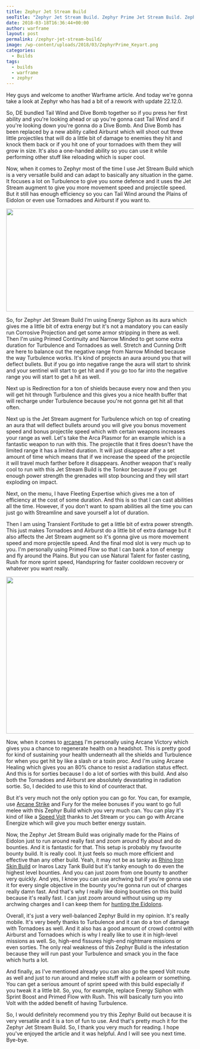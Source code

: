 ```yaml
---
title: Zephyr Jet Stream Build
seoTitle: "Zephyr Jet Stream Build. Zephyr Prime Jet Stream Build. Zephyr Build"
date: 2018-03-18T16:36:44+00:00
author: warframe
layout: post
permalink: /zephyr-jet-stream-build/
image: /wp-content/uploads/2018/03/ZephyrPrime_Keyart.png
categories:
  - Builds
tags:
  - builds
  - warframe
  - zephyr
---
```

Hey guys and welcome to another Warframe article. And today we're gonna take a look at Zephyr who has had a bit of a rework with update 22.12.0.<!--more-->

So, DE bundled Tail Wind and Dive Bomb together so if you press her first ability and you're looking ahead or up you're gonna cast Tail Wind and if you're looking down you're gonna do a Dive Bomb. And Dive Bomb has been replaced by a new ability called Airburst which will shoot out three little projectiles that will do a little bit of damage to enemies they hit and knock them back or if you hit one of your tornadoes with them they will grow in size. It's also a one-handed ability so you can use it while performing other stuff like reloading which is super cool.

Now, when it comes to Zephyr most of the time I use Jet Stream Build which is a very versatile build and can adapt to basically any situation in the game. It focuses a lot on Turbulence to give you some defence and it uses the Jet Stream augment to give you more movement speed and projectile speed. But it still has enough efficiency so you can Tail Wind around the Plains of Eidolon or even use Tornadoes and Airburst if you want to.

<img src="https://warframeblog.com/wp-content/uploads/2018/03/zephyr-jet-stream-build-1024x378.png" alt="" width="750" height="277" class="alignnone size-large wp-image-1127" srcset="https://warframeblog.com/wp-content/uploads/2018/03/zephyr-jet-stream-build-1024x378.png 1024w, https://warframeblog.com/wp-content/uploads/2018/03/zephyr-jet-stream-build-300x111.png 300w, https://warframeblog.com/wp-content/uploads/2018/03/zephyr-jet-stream-build-768x284.png 768w" sizes="(max-width: 750px) 100vw, 750px" />

So, for Zephyr Jet Stream Build I’m using Energy Siphon as its aura which gives me a little bit of extra energy but it's not a mandatory you can easily run Corrosive Projection and get some armor stripping in there as well. Then I'm using Primed Continuity and Narrow Minded to get some extra duration for Turbulence and Tornadoes as well. Stretch and Cunning Drift are here to balance out the negative range from Narrow Minded because the way Turbulence works. It's kind of projects an aura around you that will deflect bullets. But if you go into negative range the aura will start to shrink and your sentinel will start to get hit and if you go too far into the negative range you will start to get a hit as well.

Next up is Redirection for a ton of shields because every now and then you will get hit through Turbulence and this gives you a nice health buffer that will recharge under Turbulence because you're not gonna get hit all that often.

Next up is the Jet Stream augment for Turbulence which on top of creating an aura that will deflect bullets around you will give you bonus movement speed and bonus projectile speed which with certain weapons increases your range as well. Let's take the Arca Plasmor for an example which is a fantastic weapon to run with this. The projectile that it fires doesn't have the limited range it has a limited duration. It will just disappear after a set amount of time which means that if we increase the speed of the projectile it will travel much farther before it disappears. Another weapon that's really cool to run with this Jet Stream Build is the Tonkor because if you get enough power strength the grenades will stop bouncing and they will start exploding on impact.

Next, on the menu, I have Fleeting Expertise which gives me a ton of efficiency at the cost of some duration. And this is so that I can cast abilities all the time. However, if you don't want to spam abilities all the time you can just go with Streamline and save yourself a lot of duration.

Then I am using Transient Fortitude to get a little bit of extra power strength. This just makes Tornadoes and Airburst do a little bit of extra damage but it also affects the Jet Stream augment so it's gonna give us more movement speed and more projectile speed. And the final mod slot is very much up to you. I'm personally using Primed Flow so that I can bank a ton of energy and fly around the Plains. But you can use Natural Talent for faster casting, Rush for more sprint speed, Handspring for faster cooldown recovery or whatever you want really.

<img src="https://warframeblog.com/wp-content/uploads/2018/03/zephyr-jet-stream-build-arcanes-1024x576.png" alt="" width="750" height="422" class="alignnone size-large wp-image-1128" srcset="https://warframeblog.com/wp-content/uploads/2018/03/zephyr-jet-stream-build-arcanes-1024x576.png 1024w, https://warframeblog.com/wp-content/uploads/2018/03/zephyr-jet-stream-build-arcanes-300x169.png 300w, https://warframeblog.com/wp-content/uploads/2018/03/zephyr-jet-stream-build-arcanes-768x432.png 768w" sizes="(max-width: 750px) 100vw, 750px" />

Now, when it comes to [arcanes](https://warframeblog.com/arcane-rework/) I'm personally using Arcane Victory which gives you a chance to regenerate health on a headshot. This is pretty good for kind of sustaining your health underneath all the shields and Turbulence for when you get hit by like a slash or a toxin proc. And I'm using Arcane Healing which gives you an 80% chance to resist a radiation status effect. And this is for sorties because I do a lot of sorties with this build. And also both the Tornadoes and Airburst are absolutely devastating in radiation sortie. So, I decided to use this to kind of counteract that.

But it's very much not the only option you can go for. You can, for example, use [Arcane Strike](https://warframeblog.com/top-arcanes-to-boost-your-damage/) and Fury for the melee bonuses if you want to go full melee with this Zephyr Build which you very much can. You can play it's kind of like a [Speed Volt](https://warframeblog.com/volt-speed-build/) thanks to Jet Stream or you can go with Arcane Energize which will give you much better energy sustain.

Now, the Zephyr Jet Stream Build was originally made for the Plains of Eidolon just to run around really fast and zoom around fly about and do bounties. And it is fantastic for that. This setup is probably my favourite bounty build. It is really cool. It just feels so much more efficient and effective than any other build. Yeah, it may not be as tanky as [Rhino Iron Skin Build](https://warframeblog.com/rhino-iron-skin-build/) or Inaros Lazy Tank Build but it's tanky enough to do even the highest level bounties. And you can just zoom from one bounty to another very quickly. And yes, I know you can use archwing but if you're gonna use it for every single objective in the bounty you're gonna run out of charges really damn fast. And that's why I really like doing bounties on this build because it's really fast. I can just zoom around without using up my archwing charges and I can keep them for [hunting the Eidolons](https://warframeblog.com/spawn-defeat-gantulyst-hydrolyst/).

Overall, it's just a very well-balanced Zephyr Build in my opinion. It's really mobile. It's very beefy thanks to Turbulence and it can do a ton of damage with Tornadoes as well. And it also has a good amount of crowd control with Airburst and Tornadoes which is why I really like to use it in high-level missions as well. So, high-end fissures high-end nightmare missions or even sorties. The only real weakness of this Zephyr Build is the infestation because they will run past your Turbulence and smack you in the face which hurts a lot.

And finally, as I've mentioned already you can also go the speed Volt route as well and just to run around and melee stuff with a polearm or something. You can get a serious amount of sprint speed with this build especially if you tweak it a little bit. So, you, for example, replace Energy Siphon with Sprint Boost and Primed Flow with Rush. This will basically turn you into Volt with the added benefit of having Turbulence.

So, I would definitely recommend you try this Zephyr Build out because it is very versatile and it is a ton of fun to use. And that's pretty much it for the Zephyr Jet Stream Build. So, I thank you very much for reading. I hope you've enjoyed the article and it was helpful. And I will see you next time. Bye-bye.